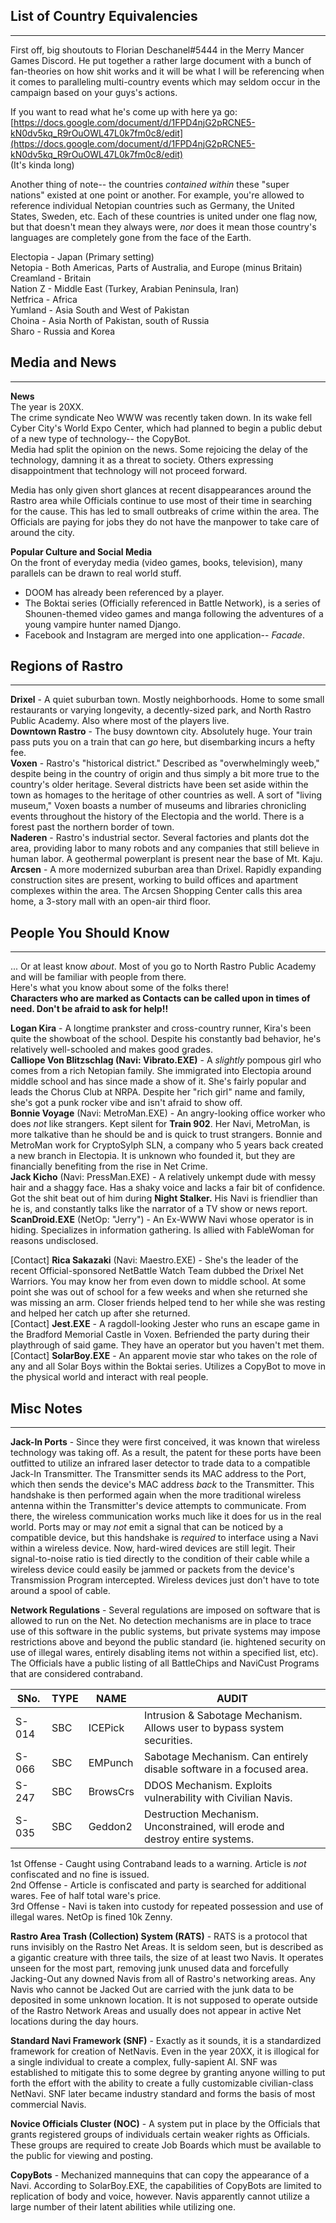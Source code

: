 List of Country Equivalencies
---
---

First off, big shoutouts to Florian Deschanel#5444 in the Merry Mancer Games Discord. He put together a rather large document with a bunch of fan-theories on how shit works and it will be what I will be referencing when it comes to paralleling multi-country events which may seldom occur in the campaign based on your guys's actions.  

If you want to read what he's come up with here ya go: [https://docs.google.com/document/d/1FPD4njG2pRCNE5-kN0dv5kq_R9rOuOWL47L0k7fm0c8/edit](https://docs.google.com/document/d/1FPD4njG2pRCNE5-kN0dv5kq_R9rOuOWL47L0k7fm0c8/edit)  
(It's kinda long)  

Another thing of note-- the countries *contained within* these "super nations" existed at one point or another. For example, you're allowed to reference individual Netopian countries such as Germany, the United States, Sweden, etc. Each of these countries is united under one flag now, but that doesn't mean they always were, *nor* does it mean those country's languages are completely gone from the face of the Earth.  

Electopia - Japan (Primary setting)  
Netopia - Both Americas, Parts of Australia, and Europe (minus Britain)  
Creamland - Britain  
Nation Z - Middle East (Turkey, Arabian Peninsula, Iran)  
Netfrica - Africa  
Yumland - Asia South and West of Pakistan   
Choina - Asia North of Pakistan, south of Russia  
Sharo - Russia and Korea  

Media and News
---
---
**News**  
The year is 20XX.  
The crime syndicate Neo WWW was recently taken down. In its wake fell Cyber City's World Expo Center, which had planned to begin a public debut of a new type of technology-- the CopyBot.  
Media had split the opinion on the news. Some rejoicing the delay of the technology, damning it as a threat to society. Others expressing disappointment that technology will not proceed forward.  

Media has only given short glances at recent disappearances around the Rastro area while Officials continue to use most of their time in searching for the cause. This has led to small outbreaks of crime within the area. The Officials are paying for jobs they do not have the manpower to take care of around the city.  

**Popular Culture and Social Media**  
On the front of everyday media (video games, books, television), many parallels can be drawn to real world stuff.  
- DOOM has already been referenced by a player.  
- The Boktai series (Officially referenced in Battle Network), is a series of Shounen-themed video games and manga following the adventures of a young vampire hunter named Django.  
- Facebook and Instagram are merged into one application-- *Facade*.  

Regions of Rastro
---
---

**Drixel** - A quiet suburban town. Mostly neighborhoods. Home to some small restaurants or varying longevity, a decently-sized park, and North Rastro Public Academy. Also where most of the players live.  
**Downtown Rastro** - The busy downtown city. Absolutely huge. Your train pass puts you on a train that can *go* here, but disembarking  incurs a hefty fee.  
**Voxen** - Rastro's "historical district." Described as "overwhelmingly weeb," despite being in the country of origin and thus simply a bit more true to the country's older heritage. Several districts have been set aside within the town as homages to the heritage of other countries as well. A sort of "living museum," Voxen boasts a number of museums and libraries chronicling events throughout the history of the Electopia and the world. There is a forest past the northern border of town.  
**Naderen** - Rastro's industrial sector. Several factories and plants dot the area, providing labor to many robots and any companies that still believe in human labor. A geothermal powerplant is present near the base of Mt. Kaju.  
**Arcsen** - A more modernized suburban area than Drixel. Rapidly expanding construction sites are present, working to build offices and apartment complexes within the area. The Arcsen Shopping Center calls this area home, a 3-story mall with an open-air third floor.  

People You Should Know
---
---
... Or at least know *about*. Most of you go to North Rastro Public Academy and will be familiar with people from there.  
Here's what you know about some of the folks there!  
**Characters who are marked as Contacts can be called upon in times of need. Don't be afraid to ask for help!!**  

**Logan Kira** - A longtime prankster and cross-country runner, Kira's been quite the showboat of the school. Despite his constantly bad behavior, he's relatively well-schooled and makes good grades.  
**Calliope Von Blitzschlag (Navi: Vibrato.EXE)** - A *slightly* pompous girl who comes from a rich Netopian family. She immigrated into Electopia around middle school and has since made a show of it. She's fairly popular and leads the Chorus Club at NRPA. Despite her "rich girl" name and family, she's got a punk rocker vibe and isn't afraid to show off.  
**Bonnie Voyage** (Navi: MetroMan.EXE) - An angry-looking office worker who does *not* like strangers. Kept silent for **Train 902**. Her Navi, MetroMan, is more talkative than he should be and is quick to trust strangers. Bonnie and MetroMan work for CryptoSylph SLN, a company who 5 years back created a new branch in Electopia. It is unknown who founded it, but they are financially benefiting from the rise in Net Crime.  
**Jack Kicho** (Navi: PressMan.EXE) - A relatively unkempt dude with messy hair and a shaggy face. Has a shaky voice and lacks a fair bit of confidence. Got the shit beat out of him during **Night Stalker.** His Navi is friendlier than he is, and constantly talks like the narrator of a TV show or news report.  
**ScanDroid.EXE** (NetOp: "Jerry") - An Ex-WWW Navi whose operator is in hiding. Specializes in information gathering. Is allied with FableWoman for reasons undisclosed.  

[Contact] **Rica Sakazaki** (Navi: Maestro.EXE) - She's the leader of the recent Official-sponsored NetBattle Watch Team dubbed the Drixel Net Warriors. You may know her from even down to middle school. At some point she was out of school for a few weeks and when she returned she was missing an arm. Closer friends helped tend to her while she was resting and helped her catch up after she returned.  
[Contact] **Jest.EXE** - A ragdoll-looking Jester who runs an escape game in the Bradford Memorial Castle in Voxen. Befriended the party during their playthrough of said game. They have an operator but you haven't met them.  
[Contact] **SolarBoy.EXE** - An apparent movie star who takes on the role of any and all Solar Boys within the Boktai series. Utilizes a CopyBot to move in the physical world and interact with real people.  

Misc Notes
---
---

**Jack-In Ports** - Since they were first conceived, it was known that wireless technology was taking off. As a result, the patent for these ports have been outfitted to utilize an infrared laser detector to trade data to a compatible Jack-In Transmitter. The Transmitter sends its MAC address to the Port, which then sends the device's MAC address *back* to the Transmitter. This handshake is then performed again when the more traditional wireless antenna within the Transmitter's device attempts to communicate. From there, the wireless communication works much like it does for us in the real world. Ports may or may *not* emit a signal that can be noticed by a compatible device, but this handshake is *required* to interface using a Navi within a wireless device.
Now, hard-wired devices are still legit. Their signal-to-noise ratio is tied directly to the condition of their cable while a wireless device could easily be jammed or packets from the device's Transmission Program intercepted. Wireless devices just don't have to tote around a spool of cable.

**Network Regulations** - Several regulations are imposed on software that is allowed to run on the Net. No detection mechanisms are in place to trace use of this software in the public systems, but private systems may impose restrictions above and beyond the public standard (ie. hightened security on use of illegal wares, entirely disabling items not within a specified list, etc). The Officials have a public listing of all BattleChips and NaviCust Programs that are considered contraband.

| SNo. | TYPE | NAME | AUDIT |
|------|------|------|------|
| S-014 | SBC | ICEPick | Intrusion & Sabotage Mechanism. Allows user to bypass system securities. |
| S-066 | SBC | EMPunch | Sabotage Mechanism. Can entirely disable software in a focused area. |
| S-247 | SBC | BrowsCrs | DDOS Mechanism. Exploits vulnerability with Civilian Navis. |
| S-035 | SBC | Geddon2 | Destruction Mechanism. Unconstrained, will erode and destroy entire systems. |

1st Offense - Caught using Contraband leads to a warning. Article is *not* confiscated and no fine is issued.  
2nd Offense - Article is confiscated and party is searched for additional wares. Fee of half total ware's price.  
3rd Offense - Navi is taken into custody for repeated possession and use of illegal wares. NetOp is fined 10k Zenny.  

**Rastro Area Trash (Collection) System (RATS)** - RATS is a protocol that runs invisibly on the Rastro Net Areas. It is seldom seen, but is described as a gigantic creature with three tails, the size of at least two Navis. It operates unseen for the most part, removing junk unused data and forcefully Jacking-Out any downed Navis from all of Rastro's networking areas. Any Navis who cannot be Jacked Out are carried with the junk data to be deposited in some unknown location. It is not supposed to operate outside of the Rastro Network Areas and usually does not appear in active Net locations during the day hours.

**Standard Navi Framework (SNF)** - Exactly as it sounds, it is a standardized framework for creation of NetNavis. Even in the year 20XX, it is illogical for a single individual to create a complex, fully-sapient AI. SNF was established to mitigate this to some degree by granting anyone willing to put forth the effort with the ability to create a fully customizable civilian-class NetNavi. SNF later became industry standard and forms the basis of most commercial Navis.

**Novice Officials Cluster (NOC)** - A system put in place by the Officials that grants registered groups of individuals certain weaker rights as Officials. These groups are required to create Job Boards which must be available to the public for viewing and posting.

**CopyBots** - Mechanized mannequins that can copy the appearance of a Navi. According to SolarBoy.EXE, the capabilities of CopyBots are limited to replication of body and voice, however. Navis apparently cannot utilize a large number of their latent abilities while utilizing one.